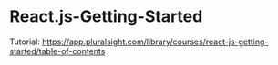# React.js-Getting-Started

Tutorial: https://app.pluralsight.com/library/courses/react-js-getting-started/table-of-contents
